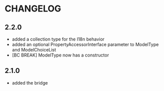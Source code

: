 CHANGELOG
=========

2.2.0
-----

 * added a collection type for the I18n behavior
 * added an optional PropertyAccessorInterface parameter to ModelType and
   ModelChoiceList
 * [BC BREAK] ModelType now has a constructor

2.1.0
-----

 * added the bridge
